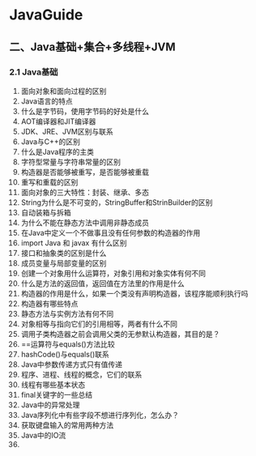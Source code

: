 # JavaGuide

## 二、Java基础+集合+多线程+JVM

### 2.1 Java基础

1. 面向对象和面向过程的区别
2. Java语言的特点
3. 什么是字节码，使用字节码的好处是什么
4. AOT编译器和JIT编译器
5. JDK、JRE、JVM区别与联系
6. Java与C++的区别
7. 什么是Java程序的主类
8. 字符型常量与字符串常量的区别
9. 构造器是否能够被重写，是否能够被重载
10. 重写和重载的区别
11. 面向对象的三大特性：封装、继承、多态
12. String为什么是不可变的，StringBuffer和StrinBuilder的区别
13. 自动装箱与拆箱
14. 为什么不能在静态方法中调用非静态成员
15. 在Java中定义一个不做事且没有任何参数的构造器的作用
16. import Java 和 javax 有什么区别
17. 接口和抽象类的区别是什么
18. 成员变量与局部变量的区别
19. 创建一个对象用什么运算符，对象引用和对象实体有何不同
20. 什么是方法的返回值，返回值在方法里的作用是什么
21. 构造器的作用是什么，如果一个类没有声明构造器，该程序能顺利执行吗
22. 构造器有哪些特点
23. 静态方法与实例方法有何不同
24. 对象相等与指向它们的引用相等，两者有什么不同
25. 调用子类构造器之前会调用父类的无参默认构造器，其目的是？
26. ==运算符与equals()方法比较
27. hashCode()与equals()联系
28. Java中参数传递方式只有值传递
29. 程序、进程、线程的概念，它们的联系
30. 线程有哪些基本状态
31. final关键字的一些总结
32. Java中的异常处理
33. Java序列化中有些字段不想进行序列化，怎么办？
34. 获取键盘输入的常用两种方法
35. Java中的IO流
36. 